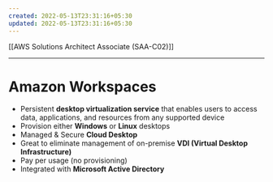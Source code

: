 ```yaml
---
created: 2022-05-13T23:31:16+05:30
updated: 2022-05-13T23:31:16+05:30
---
```

[[AWS Solutions Architect Associate (SAA-C02)]]

---
# Amazon Workspaces
- Persistent **desktop virtualization service** that enables users to access data, applications, and resources from any supported device
- Provision either **Windows** or **Linux** desktops
- Managed & Secure **Cloud Desktop**
- Great to eliminate management of on-premise **VDI (Virtual Desktop Infrastructure)**
- Pay per usage (no provisioning)
- Integrated with **Microsoft Active Directory**